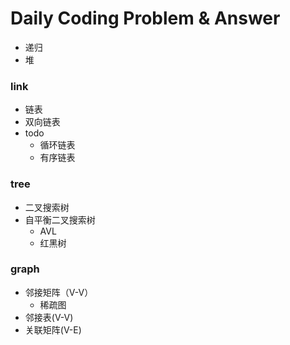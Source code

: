 # Daily Coding Problem & Answer
- 递归
- 堆
### link
- 链表
- 双向链表
- todo
    - 循环链表
    - 有序链表

### tree
- 二叉搜索树
- 自平衡二叉搜索树
    - AVL
    - 红黑树

### graph
- 邻接矩阵（V-V）
    - 稀疏图
- 邻接表(V-V)
- 关联矩阵(V-E)


